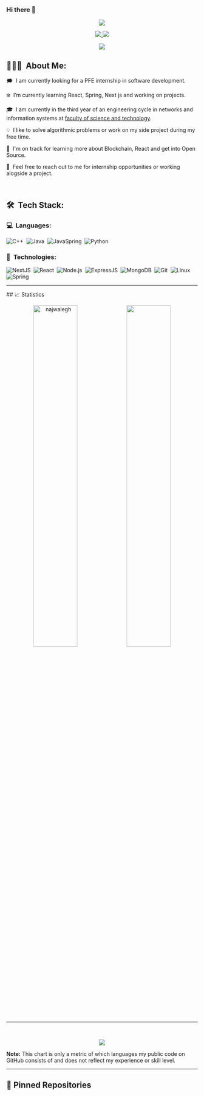 ### Hi there 👋
<p align="center">
<a href="https://github.com/najwalegh/github-stats-card" alt="github-stats-card"><img src="https://kasroudra-stats-card.onrender.com/user?user=najwalegh&layout=compact&theme=light"/></a>
</p>
<!--
**najwalegh/najwalegh** is a ✨ _special_ ✨ repository because its `README.md` (this file) appears on your GitHub profile.

Here are some ideas to get you started:

- 🔭 I’m currently working on ...
- 🌱 I’m currently learning ...
- 👯 I’m looking to collaborate on ...
- 🤔 I’m looking for help with ...
- 💬 Ask me about ...
- 📫 How to reach me: ...
- 😄 Pronouns: ...
- ⚡ Fun fact: ...
-->

<!-- <p align="center">
	<img src="pics/header.png">
</p> -->

<p align="center">
	<a href="https://www.linkedin.com/in/najwa-leghris-673535222/">
		<img src="https://img.shields.io/badge/LinkedIn-0077B5?style=for-the-badge&logo=linkedin&logoColor=white" />
	</a>
<!--   <a href="https://gitlab.gnome.org/amankrx/">
		<img src="https://img.shields.io/badge/GitLab-330F63?style=for-the-badge&logo=gitlab&logoColor=white" />
	</a> -->
	<a href="mailto:n.leghris2@gmail.com">
		<img src="https://img.shields.io/badge/Gmail-D14836?style=for-the-badge&logo=gmail&logoColor=white" />
	</a>
</p>

<p align="center">
	<img src="https://komarev.com/ghpvc/?username=najwalegh&color=blueviolet&style=flat-square&label=Profile+Views" />
</p>

## 👨🏻‍💻 &nbsp;About Me:

<p>🗯️ &nbsp;I am currently looking for a PFE internship in software development.</p>
<p>❄️ &nbsp;I’m currently learning React, Spring, Next js and working on projects.</p>
<p>🎓 &nbsp;I am currently in the third year of an engineering cycle in networks and information systems at <a href = "http://www.fstg-marrakech.ac.ma/FST/">faculty of science and technology</a>.</p>
<!-- <p>🔭 &nbsp;I’ve previously worked as a Google Summer of Code Intern at <a href="https://www.gnome.org/">GNOME Organization</a> and as a Backend Developer for Nametrade.</p> -->
<p>💡 &nbsp;I like to solve algorithmic problems or work on my side project during my free time.</p>
<p>🌱 &nbsp;I'm on track for learning more about Blockchain, React and get into Open Source.</p>
<p>💬 &nbsp;Feel free to reach out to me for internship opportunities or working alogside a project.</p>
<!-- <p>🧩 &nbsp;Please have a look at my <a href="https://drive.google.com/file/d/1kf_H6cOm7AcuRvEcbExztr9ie5qTGeiL/view?usp=sharing">Résumé</a> for more details about me.</p> -->

<br />

## 🛠 &nbsp;Tech Stack:

### 💻 &nbsp;Languages:

![C++](https://img.shields.io/badge/-C++-05122A?style=flat&logo=C%2B%2B&logoColor=00599C)&nbsp;
![Java](https://img.shields.io/badge/-Java-05122A?style=flat&logo=java)&nbsp;
![JavaSpring](https://img.shields.io/badge/-JavaSpring-05122A?style=flat&logo=javaspring)&nbsp;
![Python](https://img.shields.io/badge/-Python-05122A?style=flat&logo=python)&nbsp;

### 🚀 &nbsp;Technologies:

![NextJS](https://img.shields.io/badge/-NextJS-05122A?style=flat&logo=next.js)&nbsp;
![React](https://img.shields.io/badge/-React-05122A?style=flat&logo=react)&nbsp;
![Node.js](https://img.shields.io/badge/-Node.js-05122A?style=flat&logo=node.js)&nbsp;
![ExpressJS](https://img.shields.io/badge/-ExpressJS-05122A?style=flat&logo=express)&nbsp;
![MongoDB](https://img.shields.io/badge/-MongoDB-05122A?style=flat&logo=mongodb)&nbsp;
![Git](https://img.shields.io/badge/-Git-05122A?style=flat&logo=git)&nbsp;
![Linux](https://img.shields.io/badge/-Linux-05122A?style=flat&logo=linux)&nbsp;
![Spring](https://img.shields.io/badge/-Spring-05122A?style=flat&logo=spring)&nbsp;

<hr />
<!-- ![PostgreSQL](https://img.shields.io/badge/-PostgreSQL-05122A?style=flat&logo=postgresql)&nbsp; -->
## 📈 Statistics

<br/>
<p align="center">
  <img width="48%" src="https://github-readme-stats.vercel.app/api?username=najwalegh&count_private=true&theme=dark&show_icons=true" alt="najwalegh" />
  <img width="48%" src="https://github-readme-streak-stats.herokuapp.com/?user=najwalegh&hide_border=true&theme=dark&show_icons=true" />
</p>
<hr />
<br/>
<p align="center">
<a href="https://github.com/najwalegh/github-stats-card" alt="github-stats-card"><img src="https://kasroudra-stats-card.onrender.com/lang?user=najwalegh&layout=compact&&type=donut&theme=dark&show_icons=true"/></a>
</p>
<b align="center" >Note:</b> This chart is only a metric of which languages my public code on GitHub consists of and does not reflect my experience or skill level.

<!-- <p align="center">
<img width="60%" src="https://github-readme-stats.vercel.app/api/wakatime?username=amankr1619&theme=dark&show_icons=true" alt="amankr1619" />
</p>
 -->
<hr />

## 📕 Pinned Repositories

<!-- <p align="center">
	<a href="https://github.com/amankrx/Health">
		<img align="center" src="https://github-readme-stats.vercel.app/api/pin/?username=amankrx&repo=Health&hide_border=true&theme=dark&show_icons=true" />
	</a>
	<a href="https://github.com/amankrx/portfolio">
		<img align="center" src="https://github-readme-stats.vercel.app/api/pin/?username=amankrx&repo=portfolio&hide_border=true&theme=dark&show_icons=true" />
	</a>
	<a href="https://github.com/amankrx/amankrx">
		<img align="center" src="https://github-readme-stats.vercel.app/api/pin/?username=amankrx&repo=amankrx&hide_border=true&theme=dark&show_icons=true" />
	</a>
	<a href="https://github.com/amankrx/Healthsy">
		<img align="center" src="https://github-readme-stats.vercel.app/api/pin/?username=amankrx&repo=Healthsy&hide_border=true&theme=dark&show_icons=true" />
	</a>
</p> -->
